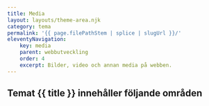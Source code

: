 ```yaml
---
title: Media
layout: layouts/theme-area.njk
category: tema
permalink: '{{ page.filePathStem | splice | slugUrl }}/'
eleventyNavigation:
    key: media
    parent: webbutveckling
    order: 4
    excerpt: Bilder, video och annan media på webben.
---
```


## Temat {{ title }} innehåller följande områden
